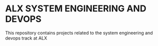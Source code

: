 # ALX SYSTEM ENGINEERING AND DEVOPS

This repository contains projects related to the system engineering and devops track at ALX
